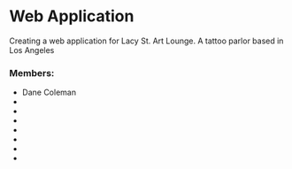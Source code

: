 # Web Application
  Creating a web application for Lacy St. Art Lounge. A tattoo parlor based in Los Angeles


### Members:
- Dane Coleman
-
-
-
-
-
-
-
